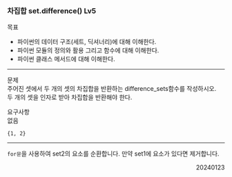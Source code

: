 ### 차집합 set.difference() Lv5
목표  
- 파이썬의 데이터 구조(세트, 딕셔너리)에 대해 이해한다.
- 파이썬 모듈의 정의와 활용 그리고 함수에 대해 이해한다.
- 파이썬 클래스 메서드에 대해 이해한다.
---
문제  
주어진 셋에서 두 개의 셋의 차집합을 반환하는 difference_sets함수를 작성하시오.  
두 개의 셋을 인자로 받아 차집합을 반환해야 한다.  

요구사항  
없음
```
{1, 2}
```
---
`for문`을 사용하여 set2의 요소를 순환합니다. 만약 set1에 요소가 있다면 제거합니다.
<div style="text-align: right">20240123</div>